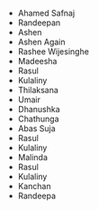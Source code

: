 - Ahamed Safnaj
- Randeepan
- Ashen
- Ashen Again
- Rashee Wijesinghe
- Madeesha
- Rasul
- Kulaliny
- Thilaksana
- Umair
- Dhanushka
- Chathunga
- Abas Suja
- Rasul
- Kulaliny
- Malinda
- Rasul
- Kulaliny
- Kanchan
- Randeepa